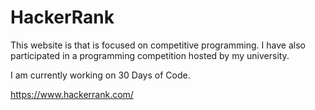 # HackerRank

This website is that is focused on competitive programming. I have also participated in a programming competition hosted by my university.

I am currently working on 30 Days of Code.

https://www.hackerrank.com/

